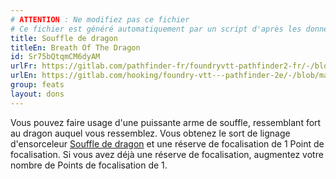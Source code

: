 ```yaml
---
# ATTENTION : Ne modifiez pas ce fichier
# Ce fichier est généré automatiquement par un script d'après les données du module Foundry VTT officiel et de sa traduction
title: Souffle de dragon
titleEn: Breath Of The Dragon
id: Sr75bQtqmCM6dyAM
urlFr: https://gitlab.com/pathfinder-fr/foundryvtt-pathfinder2-fr/-/blob/master/data/feats/Sr75bQtqmCM6dyAM.htm
urlEn: https://gitlab.com/hooking/foundry-vtt---pathfinder-2e/-/blob/master/packs/data/feats.db/breath-of-the-dragon.json
group: feats
layout: dons
---
```

Vous pouvez faire usage d'une puissante arme de souffle, ressemblant fort au dragon auquel vous ressemblez. Vous obtenez le sort de lignage d'ensorceleur [Souffle de dragon](../spells/souffle-de-dragon.md) et une réserve de focalisation de 1 Point de focalisation. Si vous avez déjà une réserve de focalisation, augmentez votre nombre de Points de focalisation de 1.


